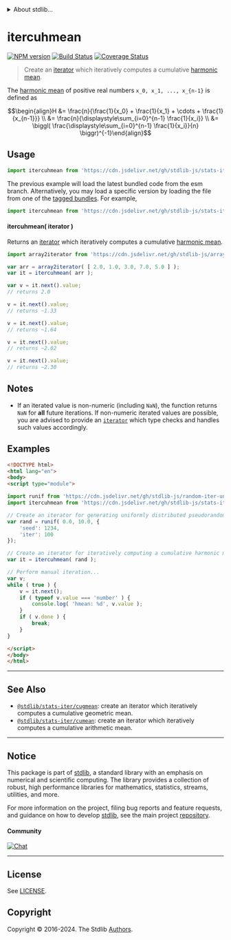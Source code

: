 <!--

@license Apache-2.0

Copyright (c) 2019 The Stdlib Authors.

Licensed under the Apache License, Version 2.0 (the "License");
you may not use this file except in compliance with the License.
You may obtain a copy of the License at

   http://www.apache.org/licenses/LICENSE-2.0

Unless required by applicable law or agreed to in writing, software
distributed under the License is distributed on an "AS IS" BASIS,
WITHOUT WARRANTIES OR CONDITIONS OF ANY KIND, either express or implied.
See the License for the specific language governing permissions and
limitations under the License.

-->


<details>
  <summary>
    About stdlib...
  </summary>
  <p>We believe in a future in which the web is a preferred environment for numerical computation. To help realize this future, we've built stdlib. stdlib is a standard library, with an emphasis on numerical and scientific computation, written in JavaScript (and C) for execution in browsers and in Node.js.</p>
  <p>The library is fully decomposable, being architected in such a way that you can swap out and mix and match APIs and functionality to cater to your exact preferences and use cases.</p>
  <p>When you use stdlib, you can be absolutely certain that you are using the most thorough, rigorous, well-written, studied, documented, tested, measured, and high-quality code out there.</p>
  <p>To join us in bringing numerical computing to the web, get started by checking us out on <a href="https://github.com/stdlib-js/stdlib">GitHub</a>, and please consider <a href="https://opencollective.com/stdlib">financially supporting stdlib</a>. We greatly appreciate your continued support!</p>
</details>

# itercuhmean

[![NPM version][npm-image]][npm-url] [![Build Status][test-image]][test-url] [![Coverage Status][coverage-image]][coverage-url] <!-- [![dependencies][dependencies-image]][dependencies-url] -->

> Create an [iterator][mdn-iterator-protocol] which iteratively computes a cumulative [harmonic mean][harmonic-mean].

<section class="intro">

The [harmonic mean][harmonic-mean] of positive real numbers `x_0, x_1, ..., x_{n-1}` is defined as

<!-- <equation class="equation" label="eq:harmonic_mean" align="center" raw="\begin{align}H &= \frac{n}{\frac{1}{x_0} + \frac{1}{x_1} + \cdots + \frac{1}{x_{n-1}}} \\ &= \frac{n}{\displaystyle\sum_{i=0}^{n-1} \frac{1}{x_i}} \\ &= \biggl( \frac{\displaystyle\sum_{i=0}^{n-1} \frac{1}{x_i}}{n} \biggr)^{-1}\end{align}" alt="Equation for the harmonic mean."> -->

```math
\begin{align}H &= \frac{n}{\frac{1}{x_0} + \frac{1}{x_1} + \cdots + \frac{1}{x_{n-1}}} \\ &= \frac{n}{\displaystyle\sum_{i=0}^{n-1} \frac{1}{x_i}} \\ &= \biggl( \frac{\displaystyle\sum_{i=0}^{n-1} \frac{1}{x_i}}{n} \biggr)^{-1}\end{align}
```

<!-- <div class="equation" align="center" data-raw-text="\begin{align}H &amp;= \frac{n}{\frac{1}{x_0} + \frac{1}{x_1} + \cdots + \frac{1}{x_{n-1}}} \\ &amp;= \frac{n}{\displaystyle\sum_{i=0}^{n-1} \frac{1}{x_i}} \\ &amp;= \biggl( \frac{\displaystyle\sum_{i=0}^{n-1} \frac{1}{x_i}}{n} \biggr)^{-1}\end{align}" data-equation="eq:harmonic_mean">
    <img src="https://cdn.jsdelivr.net/gh/stdlib-js/stdlib@c00986cca2dbfac62b50df74d56662f485b6d4e5/lib/node_modules/@stdlib/stats/iter/cuhmean/docs/img/equation_harmonic_mean.svg" alt="Equation for the harmonic mean.">
    <br>
</div> -->

<!-- </equation> -->

</section>

<!-- /.intro -->

<!-- Package usage documentation. -->



<section class="usage">

## Usage

```javascript
import itercuhmean from 'https://cdn.jsdelivr.net/gh/stdlib-js/stats-iter-cuhmean@esm/index.mjs';
```
The previous example will load the latest bundled code from the esm branch. Alternatively, you may load a specific version by loading the file from one of the [tagged bundles](https://github.com/stdlib-js/stats-iter-cuhmean/tags). For example,

```javascript
import itercuhmean from 'https://cdn.jsdelivr.net/gh/stdlib-js/stats-iter-cuhmean@v0.2.0-esm/index.mjs';
```

#### itercuhmean( iterator )

Returns an [iterator][mdn-iterator-protocol] which iteratively computes a cumulative [harmonic mean][harmonic-mean].

```javascript
import array2iterator from 'https://cdn.jsdelivr.net/gh/stdlib-js/array-to-iterator@esm/index.mjs';

var arr = array2iterator( [ 2.0, 1.0, 3.0, 7.0, 5.0 ] );
var it = itercuhmean( arr );

var v = it.next().value;
// returns 2.0

v = it.next().value;
// returns ~1.33

v = it.next().value;
// returns ~1.64

v = it.next().value;
// returns ~2.02

v = it.next().value;
// returns ~2.30
```

</section>

<!-- /.usage -->

<!-- Package usage notes. Make sure to keep an empty line after the `section` element and another before the `/section` close. -->

<section class="notes">

## Notes

-   If an iterated value is non-numeric (including `NaN`), the function returns `NaN` for **all** future iterations. If non-numeric iterated values are possible, you are advised to provide an [`iterator`][mdn-iterator-protocol] which type checks and handles such values accordingly.

</section>

<!-- /.notes -->

<!-- Package usage examples. -->

<section class="examples">

## Examples

<!-- eslint no-undef: "error" -->

```html
<!DOCTYPE html>
<html lang="en">
<body>
<script type="module">

import runif from 'https://cdn.jsdelivr.net/gh/stdlib-js/random-iter-uniform@esm/index.mjs';
import itercuhmean from 'https://cdn.jsdelivr.net/gh/stdlib-js/stats-iter-cuhmean@esm/index.mjs';

// Create an iterator for generating uniformly distributed pseudorandom numbers:
var rand = runif( 0.0, 10.0, {
    'seed': 1234,
    'iter': 100
});

// Create an iterator for iteratively computing a cumulative harmonic mean:
var it = itercuhmean( rand );

// Perform manual iteration...
var v;
while ( true ) {
    v = it.next();
    if ( typeof v.value === 'number' ) {
        console.log( 'hmean: %d', v.value );
    }
    if ( v.done ) {
        break;
    }
}

</script>
</body>
</html>
```

</section>

<!-- /.examples -->

<!-- Section to include cited references. If references are included, add a horizontal rule *before* the section. Make sure to keep an empty line after the `section` element and another before the `/section` close. -->

<section class="references">

</section>

<!-- /.references -->

<!-- Section for related `stdlib` packages. Do not manually edit this section, as it is automatically populated. -->

<section class="related">

* * *

## See Also

-   <span class="package-name">[`@stdlib/stats-iter/cugmean`][@stdlib/stats/iter/cugmean]</span><span class="delimiter">: </span><span class="description">create an iterator which iteratively computes a cumulative geometric mean.</span>
-   <span class="package-name">[`@stdlib/stats-iter/cumean`][@stdlib/stats/iter/cumean]</span><span class="delimiter">: </span><span class="description">create an iterator which iteratively computes a cumulative arithmetic mean.</span>

</section>

<!-- /.related -->

<!-- Section for all links. Make sure to keep an empty line after the `section` element and another before the `/section` close. -->


<section class="main-repo" >

* * *

## Notice

This package is part of [stdlib][stdlib], a standard library with an emphasis on numerical and scientific computing. The library provides a collection of robust, high performance libraries for mathematics, statistics, streams, utilities, and more.

For more information on the project, filing bug reports and feature requests, and guidance on how to develop [stdlib][stdlib], see the main project [repository][stdlib].

#### Community

[![Chat][chat-image]][chat-url]

---

## License

See [LICENSE][stdlib-license].


## Copyright

Copyright &copy; 2016-2024. The Stdlib [Authors][stdlib-authors].

</section>

<!-- /.stdlib -->

<!-- Section for all links. Make sure to keep an empty line after the `section` element and another before the `/section` close. -->

<section class="links">

[npm-image]: http://img.shields.io/npm/v/@stdlib/stats-iter-cuhmean.svg
[npm-url]: https://npmjs.org/package/@stdlib/stats-iter-cuhmean

[test-image]: https://github.com/stdlib-js/stats-iter-cuhmean/actions/workflows/test.yml/badge.svg?branch=v0.2.0
[test-url]: https://github.com/stdlib-js/stats-iter-cuhmean/actions/workflows/test.yml?query=branch:v0.2.0

[coverage-image]: https://img.shields.io/codecov/c/github/stdlib-js/stats-iter-cuhmean/main.svg
[coverage-url]: https://codecov.io/github/stdlib-js/stats-iter-cuhmean?branch=main

<!--

[dependencies-image]: https://img.shields.io/david/stdlib-js/stats-iter-cuhmean.svg
[dependencies-url]: https://david-dm.org/stdlib-js/stats-iter-cuhmean/main

-->

[chat-image]: https://img.shields.io/gitter/room/stdlib-js/stdlib.svg
[chat-url]: https://app.gitter.im/#/room/#stdlib-js_stdlib:gitter.im

[stdlib]: https://github.com/stdlib-js/stdlib

[stdlib-authors]: https://github.com/stdlib-js/stdlib/graphs/contributors

[umd]: https://github.com/umdjs/umd
[es-module]: https://developer.mozilla.org/en-US/docs/Web/JavaScript/Guide/Modules

[deno-url]: https://github.com/stdlib-js/stats-iter-cuhmean/tree/deno
[deno-readme]: https://github.com/stdlib-js/stats-iter-cuhmean/blob/deno/README.md
[umd-url]: https://github.com/stdlib-js/stats-iter-cuhmean/tree/umd
[umd-readme]: https://github.com/stdlib-js/stats-iter-cuhmean/blob/umd/README.md
[esm-url]: https://github.com/stdlib-js/stats-iter-cuhmean/tree/esm
[esm-readme]: https://github.com/stdlib-js/stats-iter-cuhmean/blob/esm/README.md
[branches-url]: https://github.com/stdlib-js/stats-iter-cuhmean/blob/main/branches.md

[stdlib-license]: https://raw.githubusercontent.com/stdlib-js/stats-iter-cuhmean/main/LICENSE

[harmonic-mean]: https://en.wikipedia.org/wiki/Harmonic_mean

[mdn-iterator-protocol]: https://developer.mozilla.org/en-US/docs/Web/JavaScript/Reference/Iteration_protocols#The_iterator_protocol

<!-- <related-links> -->

[@stdlib/stats/iter/cugmean]: https://github.com/stdlib-js/stats-iter-cugmean/tree/esm

[@stdlib/stats/iter/cumean]: https://github.com/stdlib-js/stats-iter-cumean/tree/esm

<!-- </related-links> -->

</section>

<!-- /.links -->
